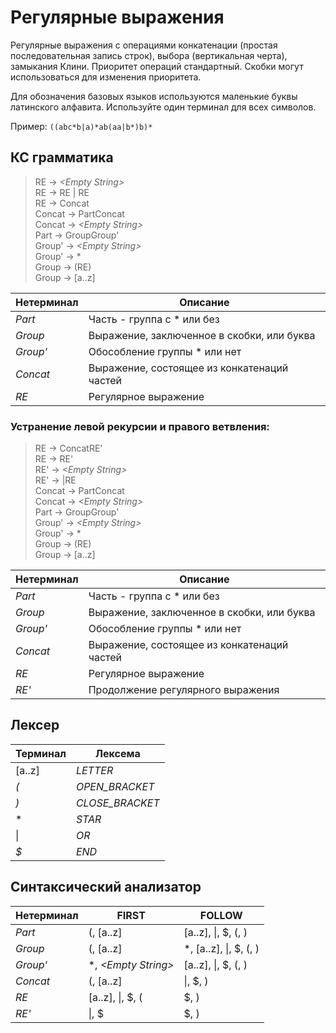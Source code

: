 # Регулярные выражения

Регулярные выражения с операциями конкатенации (простая последовательная
запись строк), выбора (вертикальная черта), замыкания
Клини. Приоритет операций стандартный. Скобки могут использоваться
для изменения приоритета.

Для обозначения базовых языков используются маленькие буквы латинского
алфавита. Используйте один терминал для всех символов.

Пример: `((abc*b|a)*ab(aa|b*)b)*`

## КС грамматика

> RE -> *\<Empty String\>*  
> RE -> RE | RE  
> RE -> Concat  
> Concat -> PartConcat  
> Concat -> *\<Empty String\>*  
> Part -> GroupGroup'  
> Group' -> *\<Empty String\>*  
> Group' -> \*  
> Group -> (RE)   
> Group -> [a..z]  

Нетерминал | Описание
--- | ---
*Part* | Часть - группа с * или без
*Group* | Выражение, заключенное в скобки, или буква
*Group'* | Обособление группы * или нет
*Concat* | Выражение, состоящее из конкатенаций частей
*RE* | Регулярное выражение

### Устранение левой рекурсии и правого ветвления:

> RE -> ConcatRE'  
> RE -> RE'  
> RE' -> *\<Empty String\>*  
> RE' -> |RE  
> Concat -> PartConcat  
> Concat -> *\<Empty String\>*  
> Part -> GroupGroup'  
> Group' -> *\<Empty String\>*  
> Group' -> \*  
> Group -> (RE)   
> Group -> [a..z]  

Нетерминал | Описание
--- | ---
*Part* | Часть - группа с * или без
*Group* | Выражение, заключенное в скобки, или буква
*Group'* | Обособление группы * или нет
*Concat* | Выражение, состоящее из конкатенаций частей
*RE* | Регулярное выражение
*RE'* | Продолжение регулярного выражения

## Лексер

Терминал | Лексема
--- | ---
[a..z] | *LETTER*
*(* | *OPEN_BRACKET*
*)* | *CLOSE_BRACKET*
\* | *STAR*
&#124; | *OR*
*$* | *END*

## Синтаксический анализатор

Нетерминал | FIRST| FOLLOW
--- | --- | ---
*Part* | (, [a..z] | [a..z], &#124;, $, (, )
*Group* | (, [a..z]  | *, [a..z], &#124;, $, (, )
*Group'* | *, *\<Empty String\>* | [a..z], &#124;, $, (, )
*Concat* | (, [a..z]  | &#124;, $, )
*RE* | [a..z], &#124;, $, (  | $, )
*RE'* | &#124;, $ | $, )